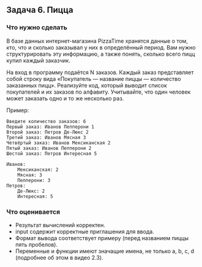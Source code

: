 ## Задача 6. Пицца
### Что нужно сделать
В базе данных интернет-магазина PizzaTime хранятся данные о том, кто, что и сколько заказывал у них в определённый период. Вам нужно структурировать эту информацию, а также понять, сколько всего пицц купил каждый заказчик.

На вход в программу подаётся N заказов. Каждый заказ представляет собой строку вида «Покупатель — название пиццы — количество заказанных пицц». Реализуйте код, который выводит список покупателей и их заказов по алфавиту. Учитывайте, что один человек может заказать одно и то же несколько раз.

Пример:

```
Введите количество заказов: 6
Первый заказ: Иванов Пепперони 1
Второй заказ: Петров Де-Люкс 2
Третий заказ: Иванов Мясная 3
Четвёртый заказ: Иванов Мексиканская 2
Пятый заказ: Иванов Пепперони 2
Шестой заказ: Петров Интересная 5

Иванов: 
	Мексиканская: 2
	Мясная: 3
	Пепперони: 3
Петров:
	Де-Люкс: 2
	Интересная: 5
```
### Что оценивается
- Результат вычислений корректен.
- input содержит корректные приглашения для ввода. 
- Формат вывода соответствует примеру (перед названием пиццы пять пробелов).
- Переменные и функции имеют значащие имена, не только a, b, c, d (подробнее об этом в видео 2.3).
